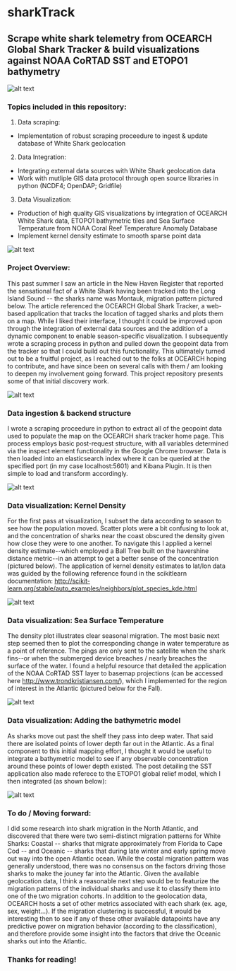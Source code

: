 # sharkTrack
## Scrape white shark telemetry from OCEARCH Global Shark Tracker & build visualizations against NOAA CoRTAD SST and ETOPO1 bathymetry

![alt text](https://github.com/emmettFC/selected-projects/blob/master/sharkTrack/assets/data-source-logo-map.png)

### Topics included in this repository: 
1. Data scraping: 
  * Implementation of robust scraping proceedure to ingest & update database of White Shark geolocation

2. Data Integration: 
  * Integrating external data sources with White Shark geolocation data
  * Work with mutliple GIS data protocol through open source libraries in python (NCDF4; OpenDAP; Gridfile) 

3. Data Visualization: 
  * Production of high quality GIS visualizations by integration of OCEARCH White Shark data, ETOPO1 bathymetric tiles and Sea Surface Temperature from NOAA Coral Reef Temperature Anomaly Database
  * Implement kernel density estimate to smooth sparse point data 
 


![alt text](https://github.com/emmettFC/selected-projects/blob/master/sharkTrack/assets/bathy-and-sst-fall-spring.png)

### Project Overview: 
This past summer I saw an article in the New Haven Register that reported the sensational fact of a White Shark having been tracked into the Long Island Sound -- the sharks name was Montauk, migration pattern pictured below. The article referenced the OCEARCH Global Shark Tracker, a web-based application that tracks the location of tagged sharks and plots them on a map. While I liked their interface, I thought it could be improved upon through the integration of external data sources and the addition of a dynamic component to enable season-specific visualization. I subsequently wrote a scraping process in python and pulled down the geopoint data from the tracker so that I could build out this functionality. This ultimately turned out to be a fruitful project, as I reached out to the folks at OCEARCH hoping to contribute, and have since been on several calls with them / am looking to deepen my involvement going forward. This project repository presents some of that initial discovery work.  

![alt text](https://github.com/emmettFC/selected-projects/blob/master/sharkTrack/assets/Montauk-Migration.png)


### Data ingestion & backend structure
I wrote a scraping proceedure in python to extract all of the geopoint data used to populate the map on the OCEARCH shark tracker home page. This process employs basic post-request structure, with all variables determined via the inspect element functionality in the Google Chrome browser. Data is then loaded into an elasticsearch index where it can be queried at the specified port (in my case localhost:5601) and Kibana Plugin. It is then simple to load and transform accordingly.

![alt text](https://github.com/emmettFC/selected-projects/blob/master/sharkTrack/assets/both-backend-images.png)


### Data visualization: Kernel Density 
For the first pass at visualization, I subset the data according to season to see how the population moved. Scatter plots were a bit confusing to look at, and the concentration of sharks near the coast obscured the density given how close they were to one another. To navigate this I applied a kernel density estimate--which employed a Ball Tree built on the havershine distance metric--in an attempt to get a better sense of the concentration (pictured below). The application of kernel density estimates to lat/lon data was guided by the following reference found in the scikitlearn documentation: http://scikit-learn.org/stable/auto_examples/neighbors/plot_species_kde.html

![alt text](https://github.com/emmettFC/selected-projects/blob/master/sharkTrack/kernel-density-plots-whiteShaks-seasonal.png)


### Data visualization: Sea Surface Temperature 
The density plot illustrates clear seasonal migration. The most basic next step seemed then to plot the corresponding change in water temperature as a point of reference. The pings are only sent to the satellite when the shark fins--or when the submerged device breaches / nearly breaches the surface of the water. I found a helpful resource that detailed the application of the NOAA CoRTAD SST layer to basemap projections (can be accessed here http://www.trondkristiansen.com/), which I implemented for the region of interest in the Atlantic (pictured below for the Fall). 

![alt text](https://github.com/emmettFC/selected-projects/blob/master/sharkTrack/assets/fall-map-temp-only.png)


### Data visualization: Adding the bathymetric model
As sharks move out past the shelf they pass into deep water. That said there are isolated points of lower depth far out in the Atlantic. As a final component to this initial mapping effort, I thought it would be useful to integrate a bathymetric model to see if any observable concentration around these points of lower depth existed. The post detailing the SST application also made referece to the ETOPO1 global relief model, which I then integrated (as shown below): 

![alt text](https://github.com/emmettFC/selected-projects/blob/master/sharkTrack/assets/spring-actual-big.png)


### To do / Moving forward: 
I did some research into shark migration in the North Atlantic, and discovered that there were two semi-distinct migration patterns for White Sharks: Coastal -- sharks that migrate approximately from Florida to Cape Cod -- and Oceanic -- sharks that during late winter and early spring move out way into the open Atlantic ocean. While the costal migration pattern was generally understood, there was no consensus on the factors driving those sharks to make the jouney far into the Atlantic. Given the available geolocation data, I think a reasonable next step would be to featurize the migration patterns of the individual sharks and use it to classify them into one of the two migration cohorts. In addition to the geolocation data, OCEARCH hosts a set of other metrics associated with each shark (ex. age, sex, weight...). If the migration clustering is successful, it would be interesting then to see if any of these other available datapoints have any predictive power on migration behavior (according to the classification), and therefore provide some insight into the factors that drive the Oceanic sharks out into the Atlantic. 

### Thanks for reading!


